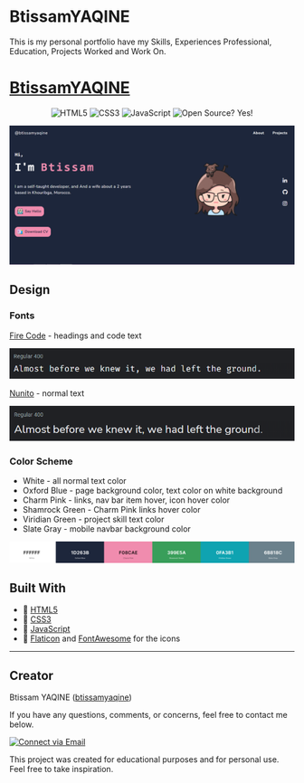 # BtissamYAQINE 
This is my personal portfolio have my Skills, Experiences Professional, Education, Projects Worked and Work On.
# [BtissamYAQINE](https://btissamyaqine.github.io/)


<p align="center">
    <img alt="HTML5" src="https://img.shields.io/badge/-HTML5-E44D26?style=flat&logo=html5&logoColor=white"/>
    <img alt="CSS3" src="https://img.shields.io/badge/-CSS3-2965f1?style=flat&logo=css3&logoColor=white"/>
    <img alt="JavaScript" src="https://img.shields.io/badge/-JavaScript-F0DB4F?style=flat&logo=javascript&logoColor=white"/>
    <img alt="Open Source? Yes!" src="https://badgen.net/badge/Open%20Source%20%3F/Yes%21/blue?icon=github"/>
    

</p>

<p align="center">
  <a href="https://btissamyaqine.github.io/"><img src="./img/readme/portfolio.png" width="700px" alt="landing page"></a>
</p>

## Design

### Fonts

[Fire Code](https://fonts.google.com/specimen/Fira+Code) - headings and code text

<img alt="Font Example Screenshot" src="./img/readme/fire-code.png">


[Nunito](https://fonts.google.com/specimen/Nunito) - normal text

<img alt="Font Example Screenshot" src="./img/readme/nunito.png">

### Color Scheme

- White - all normal text color
- Oxford Blue - page background color, text color on white background
- Charm Pink - links, nav bar item hover, icon hover color
- Shamrock Green - Charm Pink links hover color
- Viridian Green - project skill text color
- Slate Gray - mobile navbar background color

<a href="https://coolors.co/ffffff-1d263b-f08cae-399e5a-0fa3b1-6b818c"><img alt="Color Palette Screenshot" src="./img/readme/palette.png"></a>



## Built With

- 💙 [HTML5](https://www.w3schools.com/html/)
- 💜 [CSS3](https://www.w3schools.com/css/)
- 💙 [JavaScript](https://www.w3schools.com/js/DEFAULT.asp)
- 💜 [Flaticon](https://www.flaticon.com/) and [FontAwesome](https://fontawesome.com/v5.15/icons?d=gallery&p=1) for the icons


---

## Creator 

Btissam YAQINE ([btissamyaqine](https://github.com/btissamyaqine))

If you have any questions, comments, or concerns, feel free to contact me below.

<p align="left">
  <a href="mailto:btissamyaqine123@gmail.com"> 
    <img alt="Connect via Email" src="https://img.shields.io/badge/Gmail-c14438?style=flat&logo=Gmail&logoColor=white" />
  </a>
</p>

This project was created for educational purposes and for personal use. Feel free to take inspiration.

